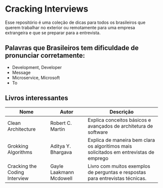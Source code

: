 # Cracking Interviews

Esse repositório é uma coleção de dicas para todos os brasileiros que querem trabalhar no exterior ou remotamente para uma empresa extrangeira e que se preparar para a entrevista. 



## Palavras que Brasileiros tem dificuldade de pronunciar corretamente:
* Development, Developer
* Message
* Microservice, Microsoft
* To


## Livros interessantes

Nome | Autor | Descrição
-----|-------|-----------
Clean Architecture | Robert C. Martin | Explica conceitos básicos e avançados de architetura de software
Grokking Algorithms | Aditya Y. Bhargava | Explica de maneira bem clara os algoritimos mais solicitados em entrevistas de emprego
Cracking the Coding Interview | Gayle Laakmann Mcdowell | Livro com muitos exemplos de perguntas e respostas para entrevistas técnicas. 